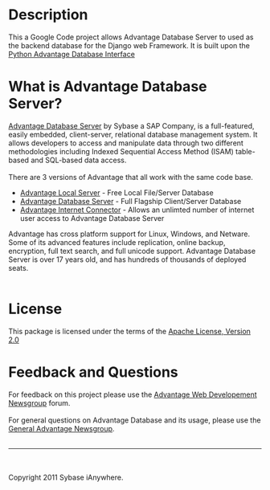 <h1><a></a>Description<a href='#Description'></a></h1><p>This a Google Code project allows Advantage Database Server to used as the backend database for the Django web Framework.  It is built upon the <a href='http://code.google.com/p/adsdb/'>Python Advantage Database Interface</a> </p><h1><a></a>What is Advantage Database Server?<a href='#What_is_Advantage_Database_Server?'></a></h1><p><a href='http://www.sybase.com/products/databasemanagement/advantagedatabaseserver'>Advantage Database Server</a> by Sybase a SAP Company, is a full-featured, easily embedded, client-server, relational database management system. It allows developers to access and manipulate data through two different methodologies including  Indexed Sequential Access Method (ISAM) table-based and SQL-based data access.<br>
<br>
There are 3 versions of Advantage that all work with the same code base.<br>
<ul><li><a href='http://www.sybase.com/products/databasemanagement/advantagedatabaseserver/local-server'>Advantage Local Server</a> - Free Local File/Server Database</li>
<li><a href='http://www.sybase.com/products/databasemanagement/advantagedatabaseserver?htab=Overview&vtab=Product+Releases&hid=79946&vid=79923'>Advantage Database Server</a> - Full Flagship Client/Server Database </li>
<li><a href='http://www.sybase.com/products/databasemanagement/advantagedatabaseserver/internet-connector'>Advantage Internet Connector</a> - Allows an unlimted number of internet user access to Advantage Database Server </li>

</ul>Advantage has cross platform support for Linux, Windows, and Netware. Some of its advanced features include replication, online backup, encryption, full text search, and full unicode support. Advantage Database Server is over 17 years old, and has hundreds of thousands of deployed seats.<br>
<br>
<h1><a></a>License<a href='#License'></a></h1><p>This package is licensed under the terms of the <a href='http://www.apache.org/licenses/LICENSE-2.0'>Apache License, Version 2.0</a>

</p><h1><a></a>Feedback and Questions<a href='#Feedback_and_Questions'></a></h1><p>For feedback on this project please use the <a href='http://devzone.advantagedatabase.com/dz/content.aspx?key=7'>Advantage Web Developement Newsgroup</a> forum.<br>
<br>
For general questions on Advantage Database and its usage, please use the <a href='http://devzone.advantagedatabase.com/dz/content.aspx?key=7'>General Advantage Newsgroup</a>. <br>
<br>
<hr/><br>
<br>
Copyright 2011 Sybase iAnywhere. </p>